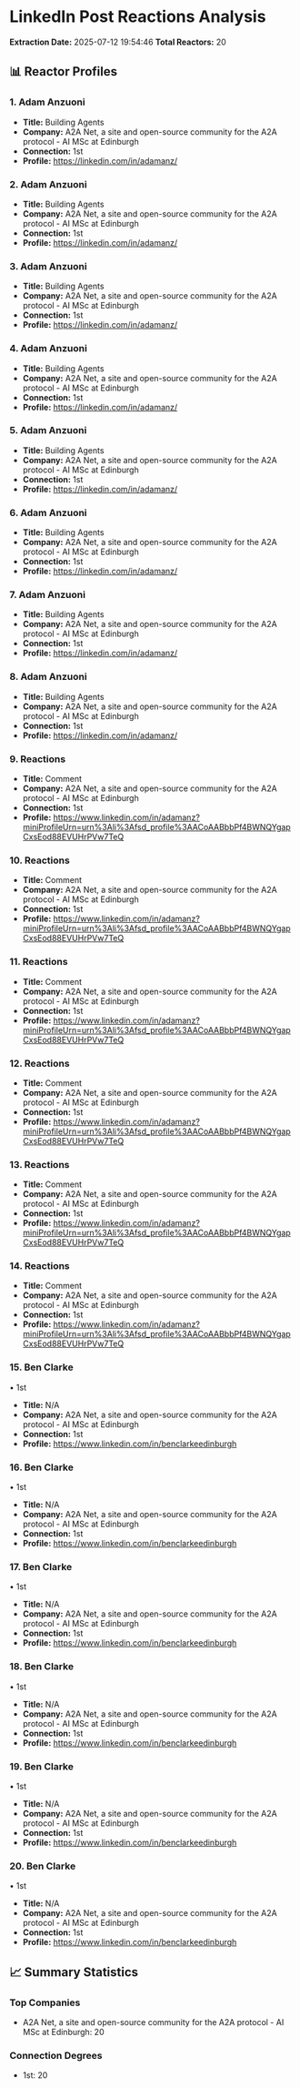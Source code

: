 # LinkedIn Post Reactions Analysis

**Extraction Date:** 2025-07-12 19:54:46
**Total Reactors:** 20

## 📊 Reactor Profiles

### 1. Adam Anzuoni
- **Title:** Building Agents
- **Company:** A2A Net, a site and open-source community for the A2A protocol - AI MSc at Edinburgh
- **Connection:** 1st
- **Profile:** https://linkedin.com/in/adamanz/

### 2. Adam Anzuoni
- **Title:** Building Agents
- **Company:** A2A Net, a site and open-source community for the A2A protocol - AI MSc at Edinburgh
- **Connection:** 1st
- **Profile:** https://linkedin.com/in/adamanz/

### 3. Adam Anzuoni
- **Title:** Building Agents
- **Company:** A2A Net, a site and open-source community for the A2A protocol - AI MSc at Edinburgh
- **Connection:** 1st
- **Profile:** https://linkedin.com/in/adamanz/

### 4. Adam Anzuoni
- **Title:** Building Agents
- **Company:** A2A Net, a site and open-source community for the A2A protocol - AI MSc at Edinburgh
- **Connection:** 1st
- **Profile:** https://linkedin.com/in/adamanz/

### 5. Adam Anzuoni
- **Title:** Building Agents
- **Company:** A2A Net, a site and open-source community for the A2A protocol - AI MSc at Edinburgh
- **Connection:** 1st
- **Profile:** https://linkedin.com/in/adamanz/

### 6. Adam Anzuoni
- **Title:** Building Agents
- **Company:** A2A Net, a site and open-source community for the A2A protocol - AI MSc at Edinburgh
- **Connection:** 1st
- **Profile:** https://linkedin.com/in/adamanz/

### 7. Adam Anzuoni
- **Title:** Building Agents
- **Company:** A2A Net, a site and open-source community for the A2A protocol - AI MSc at Edinburgh
- **Connection:** 1st
- **Profile:** https://linkedin.com/in/adamanz/

### 8. Adam Anzuoni
- **Title:** Building Agents
- **Company:** A2A Net, a site and open-source community for the A2A protocol - AI MSc at Edinburgh
- **Connection:** 1st
- **Profile:** https://linkedin.com/in/adamanz/

### 9. Reactions
- **Title:** Comment
- **Company:** A2A Net, a site and open-source community for the A2A protocol - AI MSc at Edinburgh
- **Connection:** 1st
- **Profile:** https://www.linkedin.com/in/adamanz?miniProfileUrn=urn%3Ali%3Afsd_profile%3AACoAABbbPf4BWNQYgapCxsEod88EVUHrPVw7TeQ

### 10. Reactions
- **Title:** Comment
- **Company:** A2A Net, a site and open-source community for the A2A protocol - AI MSc at Edinburgh
- **Connection:** 1st
- **Profile:** https://www.linkedin.com/in/adamanz?miniProfileUrn=urn%3Ali%3Afsd_profile%3AACoAABbbPf4BWNQYgapCxsEod88EVUHrPVw7TeQ

### 11. Reactions
- **Title:** Comment
- **Company:** A2A Net, a site and open-source community for the A2A protocol - AI MSc at Edinburgh
- **Connection:** 1st
- **Profile:** https://www.linkedin.com/in/adamanz?miniProfileUrn=urn%3Ali%3Afsd_profile%3AACoAABbbPf4BWNQYgapCxsEod88EVUHrPVw7TeQ

### 12. Reactions
- **Title:** Comment
- **Company:** A2A Net, a site and open-source community for the A2A protocol - AI MSc at Edinburgh
- **Connection:** 1st
- **Profile:** https://www.linkedin.com/in/adamanz?miniProfileUrn=urn%3Ali%3Afsd_profile%3AACoAABbbPf4BWNQYgapCxsEod88EVUHrPVw7TeQ

### 13. Reactions
- **Title:** Comment
- **Company:** A2A Net, a site and open-source community for the A2A protocol - AI MSc at Edinburgh
- **Connection:** 1st
- **Profile:** https://www.linkedin.com/in/adamanz?miniProfileUrn=urn%3Ali%3Afsd_profile%3AACoAABbbPf4BWNQYgapCxsEod88EVUHrPVw7TeQ

### 14. Reactions
- **Title:** Comment
- **Company:** A2A Net, a site and open-source community for the A2A protocol - AI MSc at Edinburgh
- **Connection:** 1st
- **Profile:** https://www.linkedin.com/in/adamanz?miniProfileUrn=urn%3Ali%3Afsd_profile%3AACoAABbbPf4BWNQYgapCxsEod88EVUHrPVw7TeQ

### 15. Ben Clarke
   • 1st
- **Title:** N/A
- **Company:** A2A Net, a site and open-source community for the A2A protocol - AI MSc at Edinburgh
- **Connection:** 1st
- **Profile:** https://www.linkedin.com/in/benclarkeedinburgh

### 16. Ben Clarke
   • 1st
- **Title:** N/A
- **Company:** A2A Net, a site and open-source community for the A2A protocol - AI MSc at Edinburgh
- **Connection:** 1st
- **Profile:** https://www.linkedin.com/in/benclarkeedinburgh

### 17. Ben Clarke
   • 1st
- **Title:** N/A
- **Company:** A2A Net, a site and open-source community for the A2A protocol - AI MSc at Edinburgh
- **Connection:** 1st
- **Profile:** https://www.linkedin.com/in/benclarkeedinburgh

### 18. Ben Clarke
   • 1st
- **Title:** N/A
- **Company:** A2A Net, a site and open-source community for the A2A protocol - AI MSc at Edinburgh
- **Connection:** 1st
- **Profile:** https://www.linkedin.com/in/benclarkeedinburgh

### 19. Ben Clarke
   • 1st
- **Title:** N/A
- **Company:** A2A Net, a site and open-source community for the A2A protocol - AI MSc at Edinburgh
- **Connection:** 1st
- **Profile:** https://www.linkedin.com/in/benclarkeedinburgh

### 20. Ben Clarke
   • 1st
- **Title:** N/A
- **Company:** A2A Net, a site and open-source community for the A2A protocol - AI MSc at Edinburgh
- **Connection:** 1st
- **Profile:** https://www.linkedin.com/in/benclarkeedinburgh

## 📈 Summary Statistics

### Top Companies
- A2A Net, a site and open-source community for the A2A protocol - AI MSc at Edinburgh: 20

### Connection Degrees
- 1st: 20

